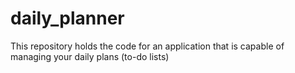 # daily_planner
This repository holds the code for an application that is capable of managing your daily plans (to-do lists)
